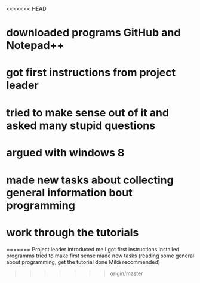 <<<<<<< HEAD
# downloaded programs GitHub and Notepad++
# got first instructions from project leader
# tried to make sense out of it and asked many stupid questions
# argued with windows 8
# made new tasks about collecting general information bout programming
# work through the tutorials
=======
Project leader introduced me
I got first instructions
installed programms
tried to make first sense
made new tasks (reading some general about programming, get the tutorial done Mikä recommended)
>>>>>>> origin/master
